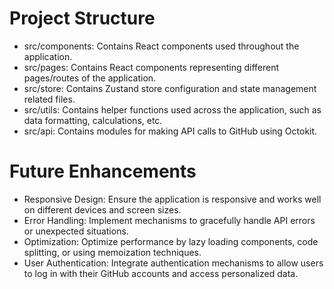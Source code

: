 # Project Structure

- src/components: Contains React components used throughout the application.
- src/pages: Contains React components representing different pages/routes of the application.
- src/store: Contains Zustand store configuration and state management related files.
- src/utils: Contains helper functions used across the application, such as data formatting, calculations, etc.
- src/api: Contains modules for making API calls to GitHub using Octokit.

# Future Enhancements
- Responsive Design: Ensure the application is responsive and works well on different devices and screen sizes.
- Error Handling: Implement mechanisms to gracefully handle API errors or unexpected situations.
- Optimization: Optimize performance by lazy loading components, code splitting, or using memoization techniques.
- User Authentication: Integrate authentication mechanisms to allow users to log in with their GitHub accounts and access personalized data.

